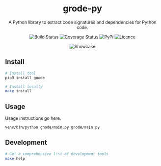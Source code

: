 <div align="center">

# grode-py

A Python library to extract code signatures and dependencies for Python code.

[![Build Status](https://github.com/UnsafeOats/grode-py/workflows/build/badge.svg)](https://github.com/UnsafeOats/grode-py/actions)
[![Coverage Status](https://coveralls.io/repos/github/UnsafeOats/grode-py/badge.svg?branch=main)](https://coveralls.io/github/UnsafeOats/grode-py?branch=main)
[![PyPi](https://img.shields.io/pypi/v/grode-py)](https://pypi.org/project/grode-py)
[![Licence](https://img.shields.io/github/license/UnsafeOats/grode-py)](LICENSE)

<img src="https://raw.githubusercontent.com/UnsafeOats/UnsafeOats.github.io/master/cartoon-oatbread.png" alt="Showcase">

</div>

## Install

```bash
# Install tool
pip3 install gnode

# Install locally
make install
```

## Usage

Usage instructions go here.

```bash
venv/bin/python gnode/main.py gnode/main.py
```

## Development

```bash
# Get a comprehensive list of development tools
make help
```
